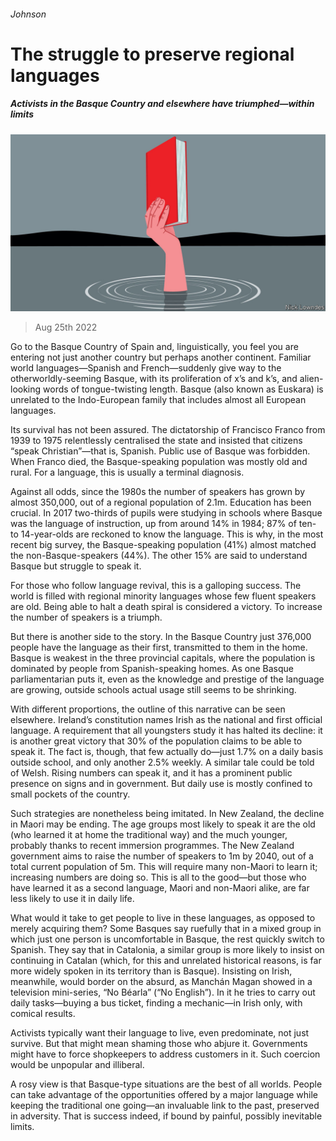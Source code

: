 ###### Johnson

# The struggle to preserve regional languages 

##### Activists in the Basque Country and elsewhere have triumphed—within limits 

![image](images/20220827_CUD001.jpg) 

> Aug 25th 2022 

Go to the Basque Country of Spain and, linguistically, you feel you are entering not just another country but perhaps another continent. Familiar world languages—Spanish and French—suddenly give way to the otherworldly-seeming Basque, with its proliferation of x’s and k’s, and alien-looking words of tongue-twisting length. Basque (also known as Euskara) is unrelated to the Indo-European family that includes almost all European languages.

Its survival has not been assured. The dictatorship of Francisco Franco from 1939 to 1975 relentlessly centralised the state and insisted that citizens “speak Christian”—that is, Spanish. Public use of Basque was forbidden. When Franco died, the Basque-speaking population was mostly old and rural. For a language, this is usually a terminal diagnosis. 

Against all odds, since the 1980s the number of speakers has grown by almost 350,000, out of a regional population of 2.1m. Education has been crucial. In 2017 two-thirds of pupils were studying in schools where Basque was the language of instruction, up from around 14% in 1984; 87% of ten- to 14-year-olds are reckoned to know the language. This is why, in the most recent big survey, the Basque-speaking population (41%) almost matched the non-Basque-speakers (44%). The other 15% are said to understand Basque but struggle to speak it. 

For those who follow language revival, this is a galloping success. The world is filled with regional minority languages whose few fluent speakers are old. Being able to halt a death spiral is considered a victory. To increase the number of speakers is a triumph.

But there is another side to the story. In the Basque Country just 376,000 people have the language as their first, transmitted to them in the home. Basque is weakest in the three provincial capitals, where the population is dominated by people from Spanish-speaking homes. As one Basque parliamentarian puts it, even as the knowledge and prestige of the language are growing, outside schools actual usage still seems to be shrinking.

With different proportions, the outline of this narrative can be seen elsewhere. Ireland’s constitution names Irish as the national and first official language. A requirement that all youngsters study it has halted its decline: it is another great victory that 30% of the population claims to be able to speak it. The fact is, though, that few actually do—just 1.7% on a daily basis outside school, and only another 2.5% weekly. A similar tale could be told of Welsh. Rising numbers can speak it, and it has a prominent public presence on signs and in government. But daily use is mostly confined to small pockets of the country. 

Such strategies are nonetheless being imitated. In New Zealand, the decline in Maori may be ending. The age groups most likely to speak it are the old (who learned it at home the traditional way) and the much younger, probably thanks to recent immersion programmes. The New Zealand government aims to raise the number of speakers to 1m by 2040, out of a total current population of 5m. This will require many non-Maori to learn it; increasing numbers are doing so. This is all to the good—but those who have learned it as a second language, Maori and non-Maori alike, are far less likely to use it in daily life.

What would it take to get people to live in these languages, as opposed to merely acquiring them? Some Basques say ruefully that in a mixed group in which just one person is uncomfortable in Basque, the rest quickly switch to Spanish. They say that in Catalonia, a similar group is more likely to insist on continuing in Catalan (which, for this and unrelated historical reasons, is far more widely spoken in its territory than is Basque). Insisting on Irish, meanwhile, would border on the absurd, as Manchán Magan showed in a television mini-series, “No Béarla” (“No English”). In it he tries to carry out daily tasks—buying a bus ticket, finding a mechanic—in Irish only, with comical results.

Activists typically want their language to live, even predominate, not just survive. But that might mean shaming those who abjure it. Governments might have to force shopkeepers to address customers in it. Such coercion would be unpopular and illiberal.

A rosy view is that Basque-type situations are the best of all worlds. People can take advantage of the opportunities offered by a major language while keeping the traditional one going—an invaluable link to the past, preserved in adversity. That is success indeed, if bound by painful, possibly inevitable limits.





